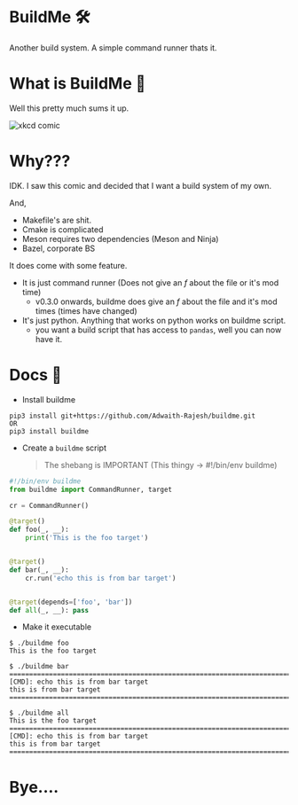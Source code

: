 # BuildMe 🛠️

Another build system. A simple command runner thats it.

# What is BuildMe 🤔️

Well this pretty much sums it up.

![xkcd comic](https://imgs.xkcd.com/comics/standards.png)

# Why???

IDK. I saw this comic and decided that I want a build system of my own.

And,

- Makefile's are shit.
- Cmake is complicated
- Meson requires two dependencies (Meson and Ninja)
- Bazel, corporate BS

It does come with some feature.

- It is just command runner (Does not give an _f_ about the file or it's mod time)
  - v0.3.0 onwards, buildme does give an _f_ about the file and it's mod times (times have changed)
- It's just python. Anything that works on python works on buildme script.
  - you want a build script that has access to `pandas`, well you can now have it.

# Docs 🧾️

- Install buildme

```console
pip3 install git+https://github.com/Adwaith-Rajesh/buildme.git
OR
pip3 install buildme
```

- Create a `buildme` script
  > The shebang is IMPORTANT (This thingy -> #!/bin/env buildme)

```python
#!/bin/env buildme
from buildme import CommandRunner, target

cr = CommandRunner()

@target()
def foo(_, __):
    print('This is the foo target')


@target()
def bar(_, __):
    cr.run('echo this is from bar target')


@target(depends=['foo', 'bar'])
def all(_, __): pass

```

- Make it executable

```console
$ ./buildme foo
This is the foo target

$ ./buildme bar
================================================================================
[CMD]: echo this is from bar target
this is from bar target
================================================================================

$ ./buildme all
This is the foo target
================================================================================
[CMD]: echo this is from bar target
this is from bar target
================================================================================
```

# Bye....
